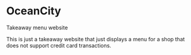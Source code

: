 # OceanCity
Takeaway menu website

This is just a takeaway website that just displays a menu for a shop that does not support credit card transactions.
